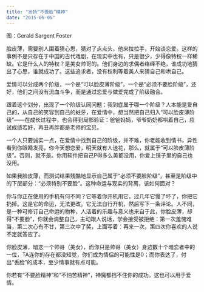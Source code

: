 ```yaml
---
title: "发扬“不要脸”精神"
date: "2015-06-05"
---
```


图：Gerald Sargent Foster

脸皮薄，需要别人围着猜心思，猜对了点点头，他来拉拉手，开始谈恋爱。这样的事例不是只存在于中国的古代戏剧，在现实中也有，只是很少，少得像特权一样稀缺。它是什么人的特权？是美女帅哥的。他们身边的求偶者络绎不绝，谁成功地猜出了心思，谁就成功了。这些追求者，没有权利等着美人来猜自己和哄自己。

爱情可以分成两个阶级，一个是“可以脸皮薄阶级”，一个是“必须不要脸阶级”，还好，他们之间没有流血斗争，而是通过恋爱与做爱完成了阶级融合。

跟着这个划分，出现了一个阶级认同问题：我到底属于哪一个阶级？人本能是爱自己的，从自己的笑容到自己的蛀牙，在爱情中，想当然把自己归入“可以脸皮薄阶级”——在成长过程中，也会得到局部验证：爸爸妈妈，爷爷奶奶都哄着自己，应试成绩若好，再丑再胖都是老师的宝贝。

一个人只要诚实一点，在爱情中找到自己的阶级，并不难，你老能收到情书，异性看到你眼睛发亮，你今天想恋爱，明天就有人送花，那么，就属于“可以脸皮薄阶级”。否则，就不是。你用软件把自己P得多么美都没用，你爱上镜子里的自己也没用。

如果我脸皮薄，而测试结果残酷地显示自己属于“必须不要脸阶级”，甚至是阶级中的下层部分：“必须特别不要脸”。这种命运与现实的背离，该如何面对？

你与你正在使用的手机有何不同？它等着你开机用它，过几年它慢了坏了，你把它扔掉。这是它的命运，无法更改。它无法自行开机，然后写下一条评论。人不同，是一种可修订自己命运的物种，人活着的乐趣与意义也来自于此，你脸皮薄，却得“不要脸”，你就会调整自己，主动跟人说话，学会接受被拒绝：第一次羞愧难当，第二次心有不甘，第三次中了奖，上面写着：再来一次，第四次你喜欢的人说不定就答应了。

你脸皮薄，暗恋一个帅哥（美女），而你只是帅哥（美女）身边数十个暗恋者中的一位，TA连你的存在都没知觉，你们成为情侣的可能性是0；而你表达了，付出“丢脸”的成本，至少情事就有点可能。

你若有“不要脸精神”和“不怕苦精神”，神魔都挡不住你的成功。这也可以用于爱情。

